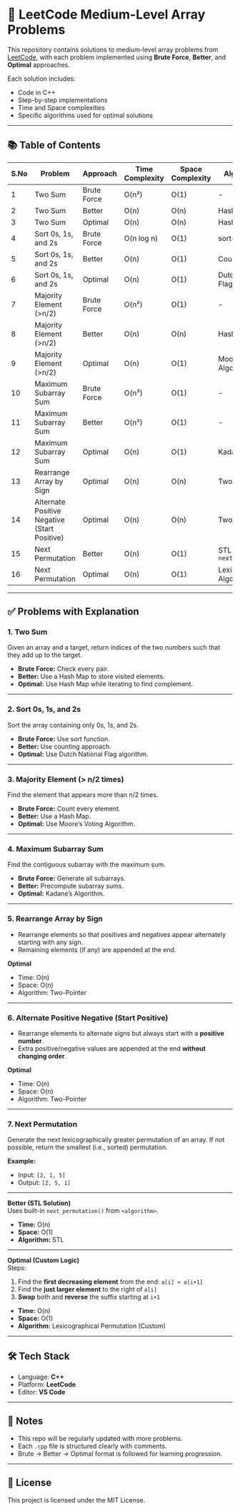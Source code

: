 # 🧠 LeetCode Medium-Level Array Problems

This repository contains solutions to medium-level array problems from [LeetCode](https://leetcode.com/), with each problem implemented using **Brute Force**, **Better**, and **Optimal** approaches.

Each solution includes:
- Code in C++
- Step-by-step implementations
- Time and Space complexities
- Specific algorithms used for optimal solutions

---

## 📚 Table of Contents

| S.No | Problem | Approach | Time Complexity | Space Complexity | Algorithm Used |
|------|---------|----------|-----------------|------------------|----------------|
| 1 | Two Sum | Brute Force | O(n²) | O(1) | - |
| 2 | Two Sum | Better | O(n) | O(n) | Hash Map |
| 3 | Two Sum | Optimal | O(n) | O(n) | Hash Map |
| 4 | Sort 0s, 1s, and 2s | Brute Force | O(n log n) | O(1) | sort() |
| 5 | Sort 0s, 1s, and 2s | Better | O(n) | O(1) | Counting |
| 6 | Sort 0s, 1s, and 2s | Optimal | O(n) | O(1) | Dutch National Flag |
| 7 | Majority Element (>n/2) | Brute Force | O(n²) | O(1) | - |
| 8 | Majority Element (>n/2) | Better | O(n) | O(n) | Hash Map |
| 9 | Majority Element (>n/2) | Optimal | O(n) | O(1) | Moore's Voting Algorithm |
| 10 | Maximum Subarray Sum | Brute Force | O(n³) | O(1) | - |
| 11 | Maximum Subarray Sum | Better | O(n²) | O(1) | - |
| 12 | Maximum Subarray Sum | Optimal | O(n) | O(1) | Kadane’s Algorithm |
| 13 | Rearrange Array by Sign | Optimal | O(n) | O(n) | Two-Pointer |
| 14 | Alternate Positive Negative (Start Positive) | Optimal | O(n) | O(n) | Two-Pointer |
| 15 | Next Permutation | Better | O(n) | O(1) | STL `next_permutation()` |
| 16 | Next Permutation | Optimal | O(n) | O(1) | Lexicographical Algorithm |

---

## ✅ Problems with Explanation

### 1. Two Sum
Given an array and a target, return indices of the two numbers such that they add up to the target.

- **Brute Force:** Check every pair.
- **Better:** Use a Hash Map to store visited elements.
- **Optimal:** Use Hash Map while iterating to find complement.

---

### 2. Sort 0s, 1s, and 2s
Sort the array containing only 0s, 1s, and 2s.

- **Brute Force:** Use sort function.
- **Better:** Use counting approach.
- **Optimal:** Use Dutch National Flag algorithm.

---

### 3. Majority Element (> n/2 times)
Find the element that appears more than n/2 times.

- **Brute Force:** Count every element.
- **Better:** Use a Hash Map.
- **Optimal:** Use Moore’s Voting Algorithm.

---

### 4. Maximum Subarray Sum
Find the contiguous subarray with the maximum sum.

- **Brute Force:** Generate all subarrays.
- **Better:** Precompute subarray sums.
- **Optimal:** Kadane’s Algorithm.

---

### 5. Rearrange Array by Sign
- Rearrange elements so that positives and negatives appear alternately starting with any sign.
- Remaining elements (if any) are appended at the end.

**Optimal**  
- Time: O(n)  
- Space: O(n)  
- Algorithm: Two-Pointer

---

### 6. Alternate Positive Negative (Start Positive)
- Rearrange elements to alternate signs but always start with a **positive number**.
- Extra positive/negative values are appended at the end **without changing order**.

**Optimal**  
- Time: O(n)  
- Space: O(n)  
- Algorithm: Two-Pointer

---

### 7. Next Permutation

Generate the next lexicographically greater permutation of an array. If not possible, return the smallest (i.e., sorted) permutation.

**Example:**
- Input: `[2, 1, 5]`
- Output: `[2, 5, 1]`

---

**Better (STL Solution)**  
Uses built-in `next_permutation()` from `<algorithm>`.

- **Time:** O(n)  
- **Space:** O(1)  
- **Algorithm:** STL

---

**Optimal (Custom Logic)**  
Steps:
1. Find the **first decreasing element** from the end: `a[i] < a[i+1]`
2. Find the **just larger element** to the right of `a[i]`
3. **Swap** both and **reverse** the suffix starting at `i+1`

- **Time:** O(n)  
- **Space:** O(1)  
- **Algorithm:** Lexicographical Permutation (Custom)

---

## 🛠️ Tech Stack

- Language: **C++**
- Platform: **LeetCode**
- Editor: **VS Code**

---

## 📌 Notes

- This repo will be regularly updated with more problems.
- Each `.cpp` file is structured clearly with comments.
- Brute → Better → Optimal format is followed for learning progression.

---

## 📄 License

This project is licensed under the MIT License.
